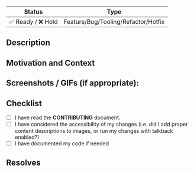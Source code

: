 <!--- Provide a general summary of your changes in the Title above -->
<!--- If there is no changelog entry, label this PR as trivial to bypass the Danger warning -->

| Status  | Type  |
| :---: | :---: |
| :white_check_mark: Ready / :x: Hold | Feature/Bug/Tooling/Refactor/Hotfix |

## Description

<!--- Describe your changes in detail -->

## Motivation and Context

<!--- Why is this change required? What problem does it solve? -->
<!--- If it fixes an open issue, please link to the issue here. -->

## Screenshots / GIFs (if appropriate):
<!--- Bonus points for GIFS --->

## Checklist

<!--- Go over all the following points, and put an `x` in all the boxes that apply. -->
<!--- If you're unsure about any of these, don't hesitate to ask. We're here to help! -->

- [ ] I have read the **CONTRIBUTING** document.
- [ ] I have considered the accessibility of my changes (i.e. did I add proper content descriptions to images, or run my changes with talkback enabled?)
- [ ] I have documented my code if needed

## Resolves

<!-- List the issues that will be closed by this PR in the following format -->
<!-- resolves AN-123 -->
<!-- This will ensure that they are automatically closed once the PR is merged -->

